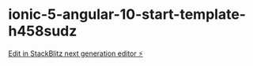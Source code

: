 # ionic-5-angular-10-start-template-h458sudz

[Edit in StackBlitz next generation editor ⚡️](https://stackblitz.com/~/github.com/Meirison/ionic-5-angular-10-start-template-h458sudz)